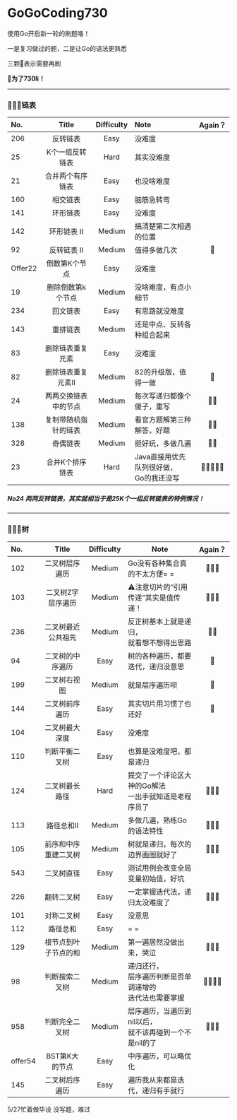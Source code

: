 # GoGoCoding730
使用Go开启新一轮的刷题咯！

一是复习做过的题，二是让Go的语法更熟悉　

三颗🌟表示需要再刷

 **🥳为了730li！**

---

### 👨🏻‍💻链表

| No.     |        Title         | Difficulty | Note                                         | Again？ |
| :------ | :------------------: | :--------: | :------------------------------------------- | :-----: |
| 206     |       反转链表       |    Easy    | 没难度                                       |         |
| 25      |   K个一组反转链表    |    Hard    | 其实没难度                                   |         |
| 21      |   合并两个有序链表   |    Easy    | 也没啥难度                                   |         |
| 160     |       相交链表       |    Easy    | 脑筋急转弯                                   |         |
| 141     |       环形链表       |    Easy    | 没难度                                       |         |
| 142     |     环形链表 II      |   Medium   | 搞清楚第二次相遇的位置                       |         |
| 92      |     反转链表 II      |   Medium   | 值得多做几次                                 |    🌟    |
| Offer22 |    倒数第K个节点     |    Easy    | 没难度                                       |         |
| 19      |  删除倒数第k个节点   |   Medium   | 没啥难度，有点小细节                         |         |
| 234     |       回文链表       |    Easy    | 有思路就没难度                               |         |
| 143     |       重排链表       |   Medium   | 还是中点、反转各种组合起来                   |         |
| 83      |   删除链表重复元素   |    Easy    | 没难度                                       |         |
| 82      |  删除链表重复元素II  |   Medium   | 82的升级版，值得一做                         |    🌟    |
| 24      | 两两交换链表中的节点 |   Medium   | 每次写递归都像个傻子，重写                   |   🌟🌟    |
| 138     | 复制带随机指针的链表 |   Medium   | 看官方题解第三种解答，好题                   |   🌟🌟    |
| 328     |       奇偶链表       |   Medium   | 挺好玩，多做几遍                             |   🌟🌟    |
| 23      |   合并K个排序链表    |    Hard    | Java直接用优先队列很好做，<br />Go的我还没写 |  🌟🌟🌟🌟🌟  |

##### No24 两两反转链表，其实就相当于是25K个一组反转链表的特例情况！

---

### 👨🏻‍💻树

| No.     |        Title         | Difficulty | Note                                                         | Again？ |
| :------ | :------------------: | :--------: | ------------------------------------------------------------ | :-----: |
| 102     |    二叉树层序遍历    |   Medium   | Go没有各种集合真的不太方便= =                                |   🌟🌟🌟   |
| 103     |  二叉树Z字层序遍历   |   Medium   | ⚠️注意切片的“引用传递”其实是值传递！                          |   🌟🌟🌟   |
| 236     |  二叉树最近公共祖先  |   Medium   | 反正树基本上就是递归，<br />就看想不想得出思路               |   🌟🌟    |
| 94      |   二叉树的中序遍历   |    Easy    | 树的各种遍历，都要迭代，递归没意思                           |    🌟    |
| 199     |     二叉树右视图     |   Medium   | 就是层序遍历呗                                               |    🌟    |
| 144     |    二叉树前序遍历    |    Easy    | 其实切片用习惯了也还好                                       |    🌟    |
| 104     |    二叉树最大深度    |    Easy    | 没难度                                                       |         |
| 110     |    判断平衡二叉树    |    Easy    | 也算是没难度吧，都是递归                                     |         |
| 124     |    二叉树最长路径    |    Hard    | 提交了一个评论区大神的Go解法<br />一出手就知道是老程序员了   |   🌟🌟🌟   |
| 113     |      路径总和II      |   Medium   | 多做几遍，熟练Go的语法特性                                   |   🌟🌟🌟   |
| 105     | 前序和中序重建二叉树 |   Medium   | 树就是递归，每次的边界画图就好了                             |   🌟🌟🌟   |
| 543     |      二叉树直径      |    Easy    | 测试用例会改变全局变量初始值，好坑                           |         |
| 226     |      翻转二叉树      |    Easy    | 一定掌握迭代法，递归太没难度了                               |   🌟🌟🌟   |
| 101     |      对称二叉树      |    Easy    | 没意思                                                       |         |
| 112     |       路径总和       |    Easy    | = =                                                          |         |
| 129     | 根节点到叶子节点的和 |   Medium   | 第一遍居然没做出来，哭泣                                     |   🌟🌟🌟   |
| 98      |    判断搜索二叉树    |   Medium   | 递归还行，<br />层序遍历判断是否单调递增的<br />迭代法也需要掌握 |  🌟🌟🌟🌟   |
| 958     |    判断完全二叉树    |   Medium   | 层序遍历，当遍历到nil以后，<br />就不该再碰到一个不是nil的了 |   🌟🌟🌟   |
| offer54 |    BST第K大的节点    |    Easy    | 中序遍历，可以略优化                                         |         |
| 145     |    二叉树后序遍历    |    Easy    | 遍历我从来都是迭代，递归有手就行                             |         |



5/27忙着做毕设 没写题，难过